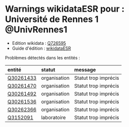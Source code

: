 Warnings wikidataESR pour : Université de Rennes 1 @UnivRennes1
================

- Edition wikidata : [Q726595](https://www.wikidata.org/wiki/Q726595)
- Guide d'édition : [wikidataESR](https://github.com/cpesr/wikidataESR/)



Problèmes détectés dans les entités :

|entité                                               |statut       |message              |
|:----------------------------------------------------|:------------|:--------------------|
|[Q30261433](https://www.wikidata.org/wiki/Q30261433) |organisation |Statut trop imprécis |
|[Q30261470](https://www.wikidata.org/wiki/Q30261470) |organisation |Statut trop imprécis |
|[Q30261492](https://www.wikidata.org/wiki/Q30261492) |organisation |Statut trop imprécis |
|[Q30261536](https://www.wikidata.org/wiki/Q30261536) |organisation |Statut trop imprécis |
|[Q30262366](https://www.wikidata.org/wiki/Q30262366) |organisation |Statut trop imprécis |
|[Q3152091](https://www.wikidata.org/wiki/Q3152091)   |laboratoire  |Statut trop imprécis |
